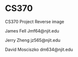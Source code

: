 # CS370
CS370 Project
Reverse image


<p> James Fell Jmf64@njit.edu </p>
<p> Jerry Zheng jz565@njit.edu </p>
<p> David Mosciszko dm634@njit.edu </p>
